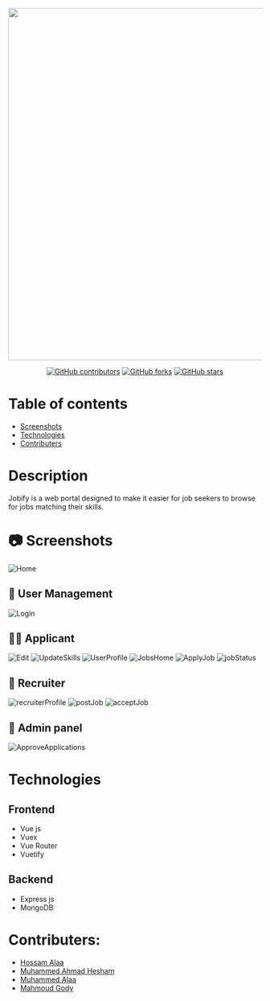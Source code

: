 
<p align="center"> 
    <img src="frontend\src\assets\Jobify_logo.png" width="700"/>
</p>

<div align="center">

[![GitHub contributors](https://img.shields.io/github/contributors/Etshawy1/Jobify)](https://github.com/Etshawy1/Jobify/graphs/contributors)
[![GitHub forks](https://img.shields.io/github/forks/Etshawy1/Jobify)](https://github.com/Etshawy1/Jobify/network/members)
[![GitHub stars](https://img.shields.io/github/stars/Etshawy1/Jobify)](https://github.com/Etshawy1/Jobify/stargazers)

</div>


# Table of contents
- [Screenshots](#Screenshots)
- [Technologies](#Technologies)
- [Contributers](#Contributers)

# Description
Jobify is a web portal designed to make it easier for job seekers to browse for jobs matching their skills.
# 📷 Screenshots
![Home](Images\Home.png)
## 🔑 User Management
![Login](Images\login.png)
## 🙍‍♂️ Applicant
![Edit](Images\editProfile.png)
![UpdateSkills](Images\UpdateSkills.png)
![UserProfile](Images\userProfile.png)
![JobsHome](Images\jobsHome.png)
![ApplyJob](Images\applyJob.png)
![jobStatus](Images\jobStatus.png)

## 🏢 Recruiter
![recruiterProfile](Images\recruiterProfile.png)
![postJob](Images\postJob.png)
![acceptJob](Images\acceptApply.png)
## 🔐 Admin panel
![ApproveApplications](Images\adminRecruiterApplications.png)

# Technologies
## Frontend
- Vue js
- Vuex
- Vue Router
- Vuetify
## Backend
- Express js
- MongoDB

# Contributers:
- [Hossam Alaa](https://github.com/hossamalaa69)
- [Muhammed Ahmad Hesham](https://github.com/Etshawy1)
- [Muhammed Alaa](https://github.com/MuhammeedAlaa)
- [Mahmoud Gody](https://github.com/Moodrammer)